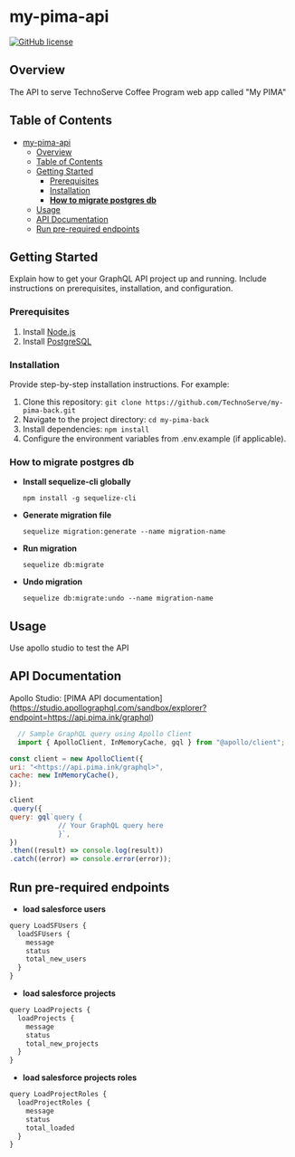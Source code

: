 # my-pima-api

[![GitHub license](https://img.shields.io/badge/license-MIT-blue.svg)](https://github.com/TechnoServe/my-pima-back/blob/main/LICENSE)

## Overview

The API to serve TechnoServe Coffee Program web app called "My PIMA"

## Table of Contents

- [my-pima-api](#my-pima-api)
  - [Overview](#overview)
  - [Table of Contents](#table-of-contents)
  - [Getting Started](#getting-started)
    - [Prerequisites](#prerequisites)
    - [Installation](#installation)
    - [**How to migrate postgres db**](#how-to-migrate-postgres-db)
  - [Usage](#usage)
  - [API Documentation](#api-documentation)
  - [Run pre-required endpoints](#run-pre-required-endpoints)

## Getting Started

Explain how to get your GraphQL API project up and running. Include instructions on prerequisites, installation, and configuration.

### Prerequisites

1. Install [Node.js](https://nodejs.org/en/download/)
2. Install [PostgreSQL](https://www.postgresql.org/download/)

### Installation

Provide step-by-step installation instructions. For example:

1. Clone this repository: `git clone https://github.com/TechnoServe/my-pima-back.git`
2. Navigate to the project directory: `cd my-pima-back`
3. Install dependencies: `npm install`
4. Configure the environment variables from .env.example (if applicable).

### **How to migrate postgres db**

- **Install sequelize-cli globally**

      npm install -g sequelize-cli

- **Generate migration file**

      sequelize migration:generate --name migration-name

- **Run migration**

      sequelize db:migrate

- **Undo migration**

      sequelize db:migrate:undo --name migration-name

## Usage

Use apollo studio to test the API

## API Documentation

Apollo Studio: [PIMA API documentation] (<https://studio.apollographql.com/sandbox/explorer?endpoint=https://api.pima.ink/graphql>)

```javascript
  // Sample GraphQL query using Apollo Client
  import { ApolloClient, InMemoryCache, gql } from "@apollo/client";

const client = new ApolloClient({
uri: "<https://api.pima.ink/graphql>",
cache: new InMemoryCache(),
});

client
.query({
query: gql`query {
            // Your GraphQL query here
            }`,
})
.then((result) => console.log(result))
.catch((error) => console.error(error));
```

## Run pre-required endpoints

- **load salesforce users**
```javascript
query LoadSFUsers {
  loadSFUsers {
    message
    status
    total_new_users
  }
}
```

- **load salesforce projects**
```javascript
query LoadProjects {
  loadProjects {
    message
    status
    total_new_projects
  }
}
```

- **load salesforce projects roles**
```javascript
query LoadProjectRoles {
  loadProjectRoles {
    message
    status
    total_loaded
  }
}
```
